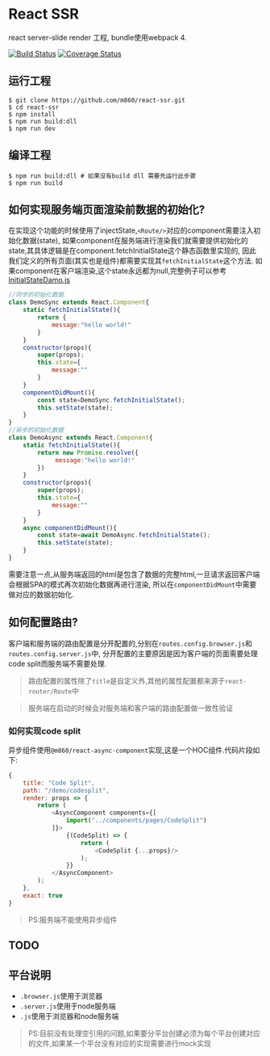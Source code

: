 # React SSR

react server-slide render 工程, bundle使用webpack 4.

[![Build Status](https://travis-ci.org/m860/react-ssr.svg?branch=master)](https://travis-ci.org/m860/react-ssr)
[![Coverage Status](https://coveralls.io/repos/github/m860/react-ssr/badge.svg?branch=master)](https://coveralls.io/github/m860/react-ssr?branch=master)


## 运行工程

```shell
$ git clone https://github.com/m860/react-ssr.git
$ cd react-ssr
$ npm install
$ npm run build:dll
$ npm run dev
```

## 编译工程

```shell
$ npm run build:dll # 如果没有build dll 需要先运行此步骤
$ npm run build
```

## 如何实现服务端页面渲染前数据的初始化?

在实现这个功能的时候使用了injectState,`<Route/>`对应的component需要注入初始化数据(state),
如果component在服务端进行渲染我们就需要提供初始化的state,其具体逻辑是在component.fetchInitialState这个静态函数里实现的,
因此我们定义的所有页面(其实也是组件)都需要实现其`fetchInitialState`这个方法.
如果component在客户端渲染,这个state永远都为null,完整例子可以参考[InitialStateDamo.js](./src/components/pages/InitialStateDemo.js)

```javascript
//同步的初始化数据
class DemoSync extends React.Component{
    static fetchInitialState(){
        return {
            message:"hello world!"
        }
    }
    constructor(props){
        super(props);
        this.state={
            message:""
        }
    }
    componentDidMount(){
        const state=DemoSync.fetchInitialState();
        this.setState(state);
    }
}
//异步的初始化数据
class DemoAsync extends React.Component{
    static fetchInitialState(){
        return new Promise.resolve({
             message:"hello world!"
        })
    }
    constructor(props){
        super(props);
        this.state={
            message:""
        }
    }
    async componentDidMount(){
        const state=await DemoAsync.fetchInitialState();
        this.setState(state);
    }
}
```

需要注意一点,从服务端返回的html是包含了数据的完整html,一旦请求返回客户端会根据SPA的模式再次初始化数据再进行渲染,
所以在`componentDidMount`中需要做对应的数据初始化.

## 如何配置路由?

客户端和服务端的路由配置是分开配置的,分别在`routes.config.browser.js`和`routes.config.server.js`中,
分开配置的主要原因是因为客户端的页面需要处理code split而服务端不需要处理.

> 路由配置的属性除了`title`是自定义外,其他的属性配置都来源于`react-router/Route`中

> 服务端在启动的时候会对服务端和客户端的路由配置做一致性验证

### 如何实现code split

异步组件使用`@m860/react-async-component`实现,这是一个HOC组件.代码片段如下:

```javascript
{
    title: "Code Split",
    path: "/demo/codesplit",
    render: props => {
        return (
            <AsyncComponent components={[
                import("../components/pages/CodeSplit")
            ]}>
                {(CodeSplit) => {
                    return (
                        <CodeSplit {...props}/>
                    );
                }}
            </AsyncComponent>
        );
    },
    exact: true
}
```

> PS:服务端不能使用异步组件

## TODO

## 平台说明

- `.browser.js`使用于浏览器
- `.server.js`使用于node服务端
- `.js`使用于浏览器和node服务端

> PS:目前没有处理空引用的问题,如果要分平台创建必须为每个平台创建对应的文件,如果某一个平台没有对应的实现需要进行mock实现



